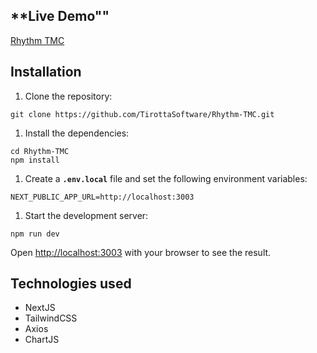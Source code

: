 ## **Live Demo""
[Rhythm TMC](https://rhythm-tmc.vercel.app/)

## **Installation**

1. Clone the repository:

```
git clone https://github.com/TirottaSoftware/Rhythm-TMC.git
```

1. Install the dependencies:

```
cd Rhythm-TMC
npm install
```

1. Create a **`.env.local`** file and set the following environment variables:

```
NEXT_PUBLIC_APP_URL=http://localhost:3003
```

1. Start the development server:

```
npm run dev
```

Open [http://localhost:3003](http://localhost:3003) with your browser to see the result.


## Technologies used

- NextJS
- TailwindCSS
- Axios
- ChartJS
